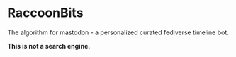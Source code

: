 # RaccoonBits

The algorithm for mastodon - a personalized curated fediverse timeline bot. 

**This is not a search engine.**
